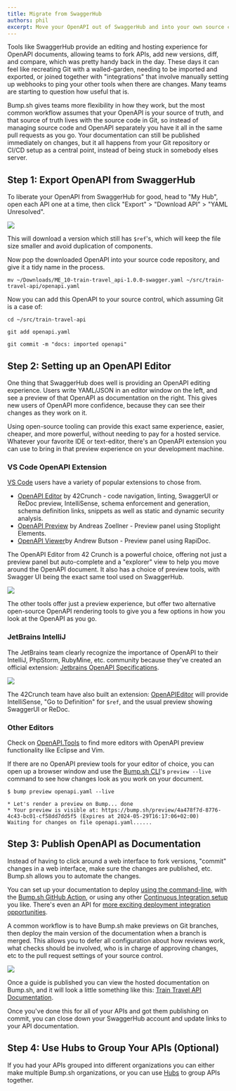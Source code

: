 ```yaml
---
title: Migrate from SwaggerHub
authors: phil
excerpt: Move your OpenAPI out of SwaggerHub and into your own source control, so you can control more of the workflow with all the same benefits.
---
```


Tools like SwaggerHub provide an editing and hosting experience for OpenAPI documents, allowing teams to fork APIs, add new versions, diff, and compare, which was pretty handy back in the day. These days it can feel like recreating Git with a walled-garden, needing to be imported and exported, or joined together with "integrations" that involve manually setting up webhooks to ping your other tools when there are changes. Many teams are starting to question how useful that is.

Bump.sh gives teams more flexibility in how they work, but the most common workflow assumes that your OpenAPI is your source of truth, and that source of truth lives with the source code in Git, so instead of managing source code and OpenAPI separately you have it all in the same pull requests as you go. Your documentation can still be published immediately on changes, but it all happens from your Git repository or CI/CD setup as a central point, instead of being stuck in somebody elses server.

## Step 1: Export OpenAPI from SwaggerHub

To liberate your OpenAPI from SwaggerHub for good, head to "My Hub", open each API one at a time, then click "Export" > "Download API" > "YAML Unresolved".

![](/images/guides/migrating-from-swaggerhub/export-from-swaggerhub.png)

This will download a version which still has `$ref`'s, which will keep the file size smaller and avoid duplication of components.

Now pop the downloaded OpenAPI into your source code repository, and give it a tidy name in the process.

```
mv ~/Downloads/ME_10-train-travel_api-1.0.0-swagger.yaml ~/src/train-travel-api/openapi.yaml
```

Now you can add this OpenAPI to your source control, which assuming Git is a case of:

```
cd ~/src/train-travel-api

git add openapi.yaml

git commit -m "docs: imported openapi"
```

## Step 2: Setting up an OpenAPI Editor

One thing that SwaggerHub does well is providing an OpenAPI editing experience. Users write YAML/JSON in an editor window on the left, and see a preview of that OpenAPI as documentation on the right. This gives new users of OpenAPI more confidence, because they can see their changes as they work on it.

Using open-source tooling can provide this exact same experience, easier, cheaper, and more powerful, without needing to pay for a hosted service. Whatever your favorite IDE or text-editor, there's an OpenAPI extension you can use to bring in that preview experience on your development machine. 

### VS Code OpenAPI Extension

[VS Code](https://code.visualstudio.com/) users have a variety of popular extensions to chose from.

- [OpenAPI Editor](https://marketplace.visualstudio.com/items?itemName=42Crunch.vscode-openapi) by 42Crunch - code navigation, linting, SwaggerUI or ReDoc preview, IntelliSense, schema enforcement and generation, schema definition links, snippets as well as static and dynamic security analysis.
- [OpenAPI Preview](https://marketplace.visualstudio.com/items?itemName=zoellner.openapi-preview) by Andreas Zoellner - Preview panel using Stoplight Elements.
- [OpenAPI Viewer](https://marketplace.visualstudio.com/items?itemName=AndrewButson.vscode-openapi-viewer)by Andrew Butson - Preview panel using RapiDoc.

The OpenAPI Editor from 42 Crunch is a powerful choice, offering not just a preview panel but auto-complete and a "explorer" view to help you move around the OpenAPI document. It also has a choice of preview tools, with Swagger UI being the exact same tool used on SwaggerHub. 

![](/images/guides/migrating-from-swaggerhub/42crunch-openapi-editor.png)

The other tools offer just a preview experience, but offer two alternative open-source OpenAPI rendering tools to give you a few options in how you look at the OpenAPI as you go.

### JetBrains IntelliJ

The JetBrains team clearly recognize the importance of OpenAPI to their IntelliJ, PhpStorm, RubyMine, etc. community because they've created an official extension: [Jetbrains OpenAPI Specifications](https://plugins.jetbrains.com/plugin/14394-openapi-specifications).

![](/images/guides/migrating-from-swaggerhub/jetbrains-openapi-specifications.png)

The 42Crunch team have also built an extension: [OpenAPI​ Editor](https://plugins.jetbrains.com/plugin/14837-openapi-swagger-editor) will provide IntelliSense, "Go to Definition" for `$ref`, and the usual preview showing SwaggerUI or ReDoc.

### Other Editors

Check on [OpenAPI.Tools](https://openapi.tools/) to find more editors with OpenAPI preview functionality like Eclipse and Vim. 

If there are no OpenAPI preview tools for your editor of choice, you can open up a browser window and use the [Bump.sh CLI](https://github.com/bump-sh/cli)'s `preview --live` command to see how changes look as you work on your document.

```
$ bump preview openapi.yaml --live

* Let's render a preview on Bump... done
* Your preview is visible at: https://bump.sh/preview/4a478f7d-8776-4c43-bc01-cf58dd7dd5f5 (Expires at 2024-05-29T16:17:06+02:00)
Waiting for changes on file openapi.yaml......
```

## Step 3: Publish OpenAPI as Documentation

Instead of having to click around a web interface to fork versions, "commit" changes in a web interface, make sure the changes are published, etc. Bump.sh allows you to automate the changes. 

You can set up your documentation to deploy [using the command-line](https://docs.bump.sh/help/continuous-integration/cli/), with the [Bump.sh GitHub Action](https://docs.bump.sh/help/continuous-integration/github-actions/), or using any other [Continuous Integration setup](https://docs.bump.sh/help/continuous-integration/ci/) you like. There's even an API for [more exciting deployment integration opportunities](https://docs.bump.sh/help/continuous-integration/api/). 

A common workflow is to have Bump.sh make previews on Git branches, then deploy the main version of the documentation when a branch is merged. This allows you to defer all configuration about how reviews work, what checks should be involved, who is in charge of approving changes, etc to the pull request settings of your source control. 

![](/images/guides/migrating-from-swaggerhub/bump-pull-request.png)

Once a guide is published you can view the hosted documentation on Bump.sh, and it will look a little something like this: [Train Travel API Documentation](https://bump.sh/bump-examples/doc/train-travel-api).

Once you've done this for all of your APIs and got them publishing on commit, you can close down your SwaggerHub account and update links to your API documentation.

## Step 4: Use Hubs to Group Your APIs (Optional)

If you had your APIs grouped into different organizations you can either make multiple Bump.sh organizations, or you can use [Hubs](https://docs.bump.sh/help/hubs/) to group APIs together.
